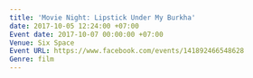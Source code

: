 ```yaml
---
title: 'Movie Night: Lipstick Under My Burkha'
date: 2017-10-05 12:24:00 +07:00
Event date: 2017-10-07 00:00:00 +07:00
Venue: Six Space
Event URL: https://www.facebook.com/events/141892466548628
Genre: film
---
```


